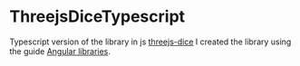 # ThreejsDiceTypescript
Typescript version of the library in js [threejs-dice](https://github.com/byWulf/threejs-dice)
I created the library using the guide [Angular libraries](https://angular.io/guide/creating-libraries).

